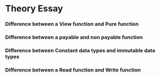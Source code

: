 # Theory Essay

### Difference between a View function and Pure function

### Difference between a payable and non payable function 
 
### Difference between Constant data types and immutable data types

### Difference between a Read function and Write function
